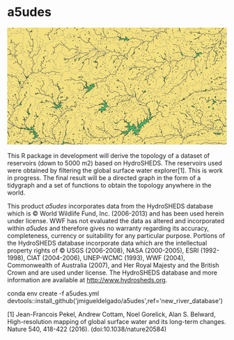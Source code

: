 # a5udes

![alt text](https://github.com/jmigueldelgado/a5udes/blob/master/screenshot.png?raw=true)

This R package in development will derive the topology of a dataset of reservoirs (down to 5000 m2) based on HydroSHEDS. The reservoirs used were obtained by filtering the global surface water explorer[1]. This is work in progress. The final result will be a directed graph in the form of a tidygraph and a set of functions to obtain the topology anywhere in the world.

This product _a5udes_ incorporates data from the HydroSHEDS database which is © World Wildlife Fund, Inc. (2006-2013) and has been used herein under license. WWF has not evaluated the data as altered and incorporated within  _a5udes_ and therefore gives no warranty regarding its accuracy, completeness, currency or suitability for any particular purpose. Portions of the HydroSHEDS database incorporate data which are the intellectual property rights of © USGS (2006-2008), NASA (2000-2005), ESRI (1992-1998), CIAT (2004-2006), UNEP-WCMC (1993), WWF (2004), Commonwealth of Australia (2007), and Her Royal Majesty and the British Crown and are used under license. The HydroSHEDS database and more information are available at http://www.hydrosheds.org.

conda env create -f a5udes.yml
devtools::install_github('jmigueldelgado/a5udes',ref='new_river_database')

[1] Jean-Francois Pekel, Andrew Cottam, Noel Gorelick, Alan S. Belward, High-resolution mapping of global surface water and its long-term changes. Nature 540, 418-422 (2016). (doi:10.1038/nature20584) 
